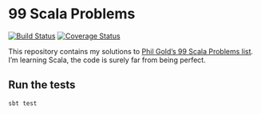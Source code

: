 # 99 Scala Problems

[![Build Status](https://travis-ci.org/bfontaine/99Scala.svg?branch=master)](https://travis-ci.org/bfontaine/99Scala)
[![Coverage Status](https://img.shields.io/coveralls/bfontaine/99Scala.svg)](https://coveralls.io/r/bfontaine/99Scala?branch=master)

This repository contains my solutions to
[Phil Gold’s 99 Scala Problems list][list]. I’m learning Scala, the code is
surely far from being perfect.

[list]: http://aperiodic.net/phil/scala/s-99/

## Run the tests

    sbt test
